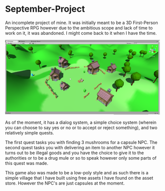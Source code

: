 # September-Project

An incomplete project of mine. It was initially meant to be a 3D First-Person Perspective RPG however due to the ambitious scope and lack of time to work on it, it was abandoned. I might come back to it when I have the time.

![Game Pic 01](/Images/game_pic_01.png)

As of the moment, it has a dialog system, a simple choice system (wherein you can choose to say yes or no or to accept or reject something), and two relatively simple quests.

The first quest tasks you with finding 3 mushrooms for a capsule NPC.
The second quest tasks you with delivering an item to another NPC however it turns out to be illegal goods and you have the choice to give it to the authorities or to be a drug mule or so to speak however only some parts of this quest was made.

This game also was made to be a low-poly style and as such there is a simple village that I have built using free assets I have found on the asset store. However the NPC's are just capsules at the moment.
